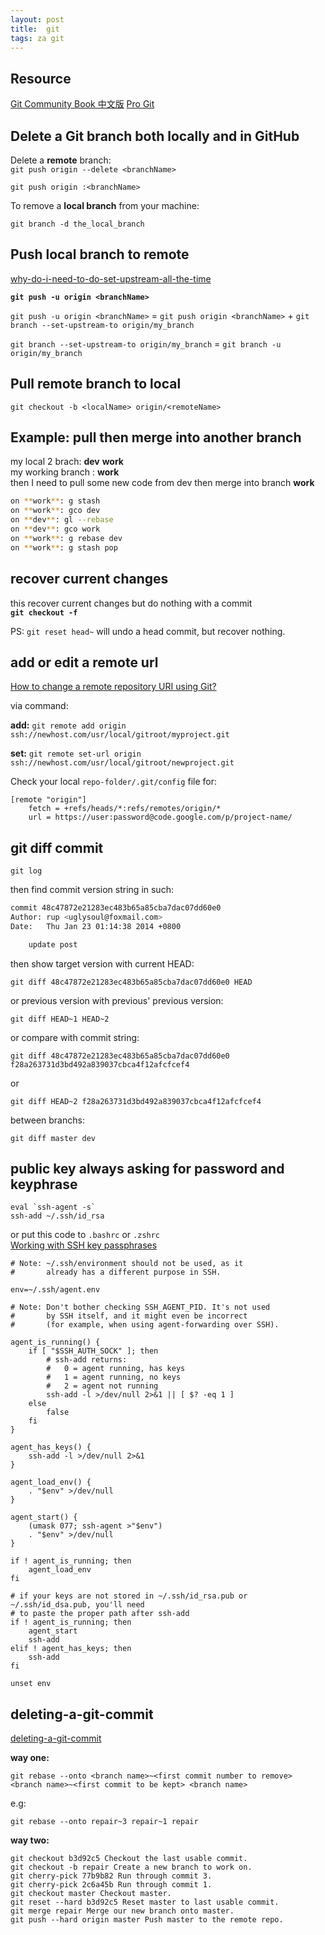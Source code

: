 ```yaml
---
layout: post
title:  git
tags: za git
---
```


## Resource
[Git Community Book 中文版](http://gitbook.liuhui998.com/)
[Pro Git ](http://git-scm.com/book)

## Delete a Git branch both locally and in GitHub
Delete a **remote** branch:  
`git push origin --delete <branchName>`

`git push origin :<branchName>`  

To remove a **local branch** from your machine:  

`git branch -d the_local_branch`

## Push local branch to remote
[why-do-i-need-to-do-set-upstream-all-the-time](http://stackoverflow.com/questions/6089294/)

**`git push -u origin <branchName>`**

`git push -u origin <branchName>` = `git push origin <branchName>` + `git branch --set-upstream-to origin/my_branch`

`git branch --set-upstream-to origin/my_branch` = `git branch -u origin/my_branch`

## Pull remote branch to local
`git checkout -b <localName> origin/<remoteName>`

## Example: pull then merge into another branch
my local 2 brach: **dev** **work**  
my working branch : **work**  
then I need to pull some new code from dev then merge into branch **work**  

``` bash
on **work**: g stash  
on **work**: gco dev  
on **dev**: gl --rebase  
on **dev**: gco work  
on **work**: g rebase dev  
on **work**: g stash pop
```

## recover current changes
this recover current changes but do nothing with a commit  
__`git checkout -f`__  

PS: `git reset head~` will undo a head commit, but recover nothing.

## add or edit a remote url
[How to change a remote repository URI using Git?](http://stackoverflow.com/questions/2432764)

via command:  

**add:** `git remote add origin ssh://newhost.com/usr/local/gitroot/myproject.git`

**set:** `git remote set-url origin ssh://newhost.com/usr/local/gitroot/newproject.git`

Check your local `repo-folder/.git/config` file for:

```
[remote "origin"]
    fetch = +refs/heads/*:refs/remotes/origin/*
    url = https://user:password@code.google.com/p/project-name/
```

## git diff commit

`git log`

then find commit version string in such:

```bash
commit 48c47872e21283ec483b65a85cba7dac07dd60e0
Author: rup <uglysoul@foxmail.com>
Date:   Thu Jan 23 01:14:38 2014 +0800

    update post
```

then show target version with current HEAD:

`git diff 48c47872e21283ec483b65a85cba7dac07dd60e0 HEAD`

or previous version with previous' previous version:

`git diff HEAD~1 HEAD~2`

or compare with commit string:

`git diff 48c47872e21283ec483b65a85cba7dac07dd60e0 f28a263731d3bd492a839037cbca4f12afcfcef4`

or

`git diff HEAD~2 f28a263731d3bd492a839037cbca4f12afcfcef4`

between branchs:

`git diff master dev`

## public key always asking for password and keyphrase

    eval `ssh-agent -s`
    ssh-add ~/.ssh/id_rsa


or put this code to `.bashrc` or `.zshrc`  
[Working with SSH key passphrases](https://help.github.com/articles/working-with-ssh-key-passphrases#platform-windows)

    # Note: ~/.ssh/environment should not be used, as it
    #       already has a different purpose in SSH.

    env=~/.ssh/agent.env

    # Note: Don't bother checking SSH_AGENT_PID. It's not used
    #       by SSH itself, and it might even be incorrect
    #       (for example, when using agent-forwarding over SSH).

    agent_is_running() {
        if [ "$SSH_AUTH_SOCK" ]; then
            # ssh-add returns:
            #   0 = agent running, has keys
            #   1 = agent running, no keys
            #   2 = agent not running
            ssh-add -l >/dev/null 2>&1 || [ $? -eq 1 ]
        else
            false
        fi
    }

    agent_has_keys() {
        ssh-add -l >/dev/null 2>&1
    }

    agent_load_env() {
        . "$env" >/dev/null
    }

    agent_start() {
        (umask 077; ssh-agent >"$env")
        . "$env" >/dev/null
    }

    if ! agent_is_running; then
        agent_load_env
    fi

    # if your keys are not stored in ~/.ssh/id_rsa.pub or ~/.ssh/id_dsa.pub, you'll need
    # to paste the proper path after ssh-add
    if ! agent_is_running; then
        agent_start
        ssh-add
    elif ! agent_has_keys; then
        ssh-add
    fi

    unset env


## deleting-a-git-commit
[deleting-a-git-commit](http://clock.co.uk/blog/deleting-a-git-commit)

__way one:__

    git rebase --onto <branch name>~<first commit number to remove> <branch name>~<first commit to be kept> <branch name>
<!--  -->
e.g:

    git rebase --onto repair~3 repair~1 repair

__way two:__

    git checkout b3d92c5 Checkout the last usable commit.
    git checkout -b repair Create a new branch to work on.
    git cherry-pick 77b9b82 Run through commit 3.
    git cherry-pick 2c6a45b Run through commit 1.
    git checkout master Checkout master.
    git reset --hard b3d92c5 Reset master to last usable commit.
    git merge repair Merge our new branch onto master.
    git push --hard origin master Push master to the remote repo.
